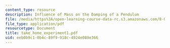 ```yaml
---
content_type: resource
description: Influence of Mass on the Damping of a Pendulum
file: /media/https%3A/open-learning-course-data-rc.s3.amazonaws.com/8-03-physics-iii-spring-2003/eeb0b9c10b4c89f9918c4924e089e366_take_home_experiment1.pdf
file_type: application/pdf
resourcetype: Document
title: take_home_experiment1.pdf
uid: eeb0b9c1-0b4c-89f9-918c-4924e089e366
---
```

